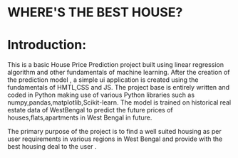 # WHERE'S THE BEST HOUSE?

# **Introduction:**
This is a basic House Price Prediction project built using linear regression algorithm and other fundamentals of machine learning. 
After the creation of the prediction model , a simple ui application is created using the fundamentals of HMTL,CSS and JS.
The project base is entirely written and coded in Python making use of various Python libraries such as numpy,pandas,matplotlib,Scikit-learn. 
The model is trained on historical real estate data of WestBengal to predict the future prices of houses,flats,apartments in West Bengal in future.

The primary purpose of the project is to find a well suited housing as per user requirements in various regions in West Bengal and provide with the best housing deal to the user .
